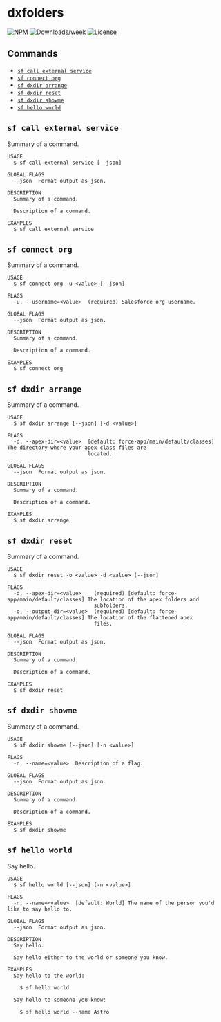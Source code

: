# dxfolders

[![NPM](https://img.shields.io/npm/v/dxfolders.svg?label=dxfolders)](https://www.npmjs.com/package/dxfolders) [![Downloads/week](https://img.shields.io/npm/dw/dxfolders.svg)](https://npmjs.org/package/dxfolders) [![License](https://img.shields.io/badge/License-BSD%203--Clause-brightgreen.svg)](https://raw.githubusercontent.com/salesforcecli/dxfolders/main/LICENSE.txt)

## Commands

<!-- commands -->

- [`sf call external service`](#sf-call-external-service)
- [`sf connect org`](#sf-connect-org)
- [`sf dxdir arrange`](#sf-dxdir-arrange)
- [`sf dxdir reset`](#sf-dxdir-reset)
- [`sf dxdir showme`](#sf-dxdir-showme)
- [`sf hello world`](#sf-hello-world)

## `sf call external service`

Summary of a command.

```
USAGE
  $ sf call external service [--json]

GLOBAL FLAGS
  --json  Format output as json.

DESCRIPTION
  Summary of a command.

  Description of a command.

EXAMPLES
  $ sf call external service
```

## `sf connect org`

Summary of a command.

```
USAGE
  $ sf connect org -u <value> [--json]

FLAGS
  -u, --username=<value>  (required) Salesforce org username.

GLOBAL FLAGS
  --json  Format output as json.

DESCRIPTION
  Summary of a command.

  Description of a command.

EXAMPLES
  $ sf connect org
```

## `sf dxdir arrange`

Summary of a command.

```
USAGE
  $ sf dxdir arrange [--json] [-d <value>]

FLAGS
  -d, --apex-dir=<value>  [default: force-app/main/default/classes] The directory where your apex class files are
                          located.

GLOBAL FLAGS
  --json  Format output as json.

DESCRIPTION
  Summary of a command.

  Description of a command.

EXAMPLES
  $ sf dxdir arrange
```

## `sf dxdir reset`

Summary of a command.

```
USAGE
  $ sf dxdir reset -o <value> -d <value> [--json]

FLAGS
  -d, --apex-dir=<value>    (required) [default: force-app/main/default/classes] The location of the apex folders and
                            subfolders.
  -o, --output-dir=<value>  (required) [default: force-app/main/default/classes] The location of the flattened apex
                            files.

GLOBAL FLAGS
  --json  Format output as json.

DESCRIPTION
  Summary of a command.

  Description of a command.

EXAMPLES
  $ sf dxdir reset
```

## `sf dxdir showme`

Summary of a command.

```
USAGE
  $ sf dxdir showme [--json] [-n <value>]

FLAGS
  -n, --name=<value>  Description of a flag.

GLOBAL FLAGS
  --json  Format output as json.

DESCRIPTION
  Summary of a command.

  Description of a command.

EXAMPLES
  $ sf dxdir showme
```

## `sf hello world`

Say hello.

```
USAGE
  $ sf hello world [--json] [-n <value>]

FLAGS
  -n, --name=<value>  [default: World] The name of the person you'd like to say hello to.

GLOBAL FLAGS
  --json  Format output as json.

DESCRIPTION
  Say hello.

  Say hello either to the world or someone you know.

EXAMPLES
  Say hello to the world:

    $ sf hello world

  Say hello to someone you know:

    $ sf hello world --name Astro
```

<!-- commandsstop -->
